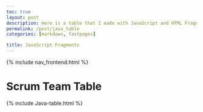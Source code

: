 ```yaml
---
toc: true
layout: post
description: Here is a table that I made with JavaScript and HTML Fragments!
permalink: /post/java_table
categories: [markdown, fastpages]

title: JavaScript Fragments
---
```

{% include nav_frontend.html %}
# Scrum Team Table

{% include Java-table.html %}
